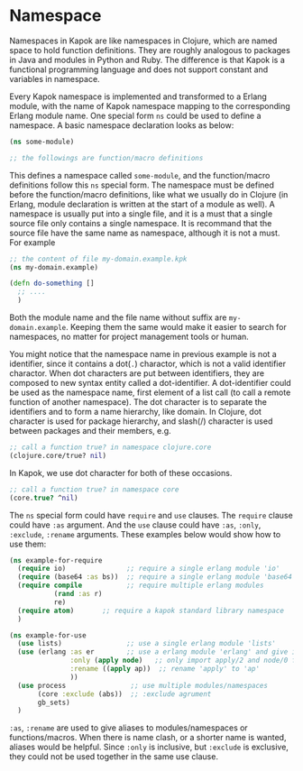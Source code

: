 Namespace
==========

Namespaces in Kapok are like namespaces in Clojure, which are named space to hold function definitions. They are roughly analogous to packages in Java and modules in Python and Ruby. The difference is that Kapok is a functional programming language and does not support constant and variables in namespace.

Every Kapok namespace is implemented and transformed to a Erlang module, with the name of Kapok namespace mapping to the corresponding Erlang module name. One special form `ns` could be used to define a namespace. A basic namespace declaration looks as below:

```clojure
(ns some-module)

;; the followings are function/macro definitions
```

This defines a namespace called `some-module`, and the function/macro definitions follow this `ns` special form. The namespace must be defined before the function/macro definitions, like what we usually do in Clojure (in Erlang, module declaration is written at the start of a module as well). A namespace is usually put into a single file, and it is a must that a single source file only contains a single namespace. It is recommand that the source file have the same name as namespace, although it is not a must. For example

```clojure
;; the content of file my-domain.example.kpk
(ns my-domain.example)

(defn do-something []
  ;; ....
  )
```

Both the module name and the file name without suffix are `my-domain.example`. Keeping them the same would make it easier to search for namespaces, no matter for project management tools or human.

You might notice that the namespace name in previous example is not a identifier, since it contains a dot(`.`) charactor, which is not a valid identifier charactor. When dot characters are put between identifiers, they are composed to new syntax entity called a dot-identifier. A dot-identifier could be used as the namespace name, first element of a list call (to call a remote function of another namespace). The dot character is to separate the identifiers and to form a name hierarchy, like domain. In Clojure, dot character is used for package hierarchy, and slash(/) character is used between packages and their members, e.g.

```clojure
;; call a function true? in namespace clojure.core
(clojure.core/true? nil)
```

In Kapok, we use dot character for both of these occasions.

```clojure
;; call a function true? in namespace core
(core.true? ^nil)
```

The `ns` special form could have `require` and `use` clauses. The `require` clause could have `:as` argument. And the `use` clause could have `:as`, `:only`, `:exclude`, `:rename` arguments. These examples below would show how to use them:

```clojure
(ns example-for-require
  (require io)               ;; require a single erlang module 'io'
  (require (base64 :as bs))  ;; require a single erlang module 'base64' and give it an alias 'bs'
  (require compile           ;; require multiple erlang modules
           (rand :as r)
           re)
  (require atom)       ;; require a kapok standard library namespace
  )
```
  
```clojure
(ns example-for-use
  (use lists)                ;; use a single erlang module 'lists'
  (use (erlang :as er        ;; use a erlang module 'erlang' and give it an alias 'er'
               :only (apply node)   ;; only import apply/2 and node/0 from module 'erlang'
               :rename ((apply ap))  ;; rename 'apply' to 'ap'
               ))
  (use process                ;; use multiple modules/namespaces
       (core :exclude (abs))  ;; :exclude agrument
       gb_sets)
  )
```

`:as`, `:rename` are used to give aliases to modules/namespaces or functions/macros. When there is name clash, or a shorter name is wanted, aliases would be helpful. Since `:only` is inclusive, but `:exclude` is exclusive, they could not be used together in the same use clause.
